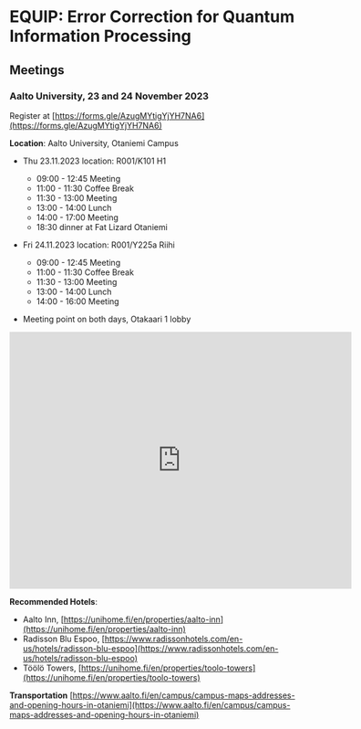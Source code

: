 # EQUIP: Error Correction for Quantum Information Processing

## Meetings

### Aalto University, 23 and 24 November 2023
Register at [https://forms.gle/AzugMYtigYjYH7NA6](https://forms.gle/AzugMYtigYjYH7NA6)

**Location**: Aalto University, Otaniemi Campus

* Thu 23.11.2023  location: R001/K101 H1
    - 09:00 - 12:45 Meeting
    - 11:00 - 11:30 Coffee Break
    - 11:30 - 13:00 Meeting
    - 13:00 - 14:00 Lunch
    - 14:00 - 17:00 Meeting
    - 18:30 dinner at Fat Lizard Otaniemi

* Fri 24.11.2023  location: R001/Y225a Riihi
    - 09:00 - 12:45 Meeting
    - 11:00 - 11:30 Coffee Break
    - 11:30 - 13:00 Meeting
    - 13:00 - 14:00 Lunch
    - 14:00 - 16:00 Meeting


* Meeting point on both days, Otakaari 1 lobby

<iframe src="https://www.google.com/maps/embed?pb=!1m19!1m8!1m3!1d1983.6696409126566!2d24.8283084!3d60.1862002!3m2!1i1024!2i768!4f13.1!4m8!3e6!4m0!4m5!1s0x468df5ece31ea227%3A0x22f11a927c12b1c7!2sOtakaari%201%2002150%20Espoo!3m2!1d60.186200199999995!2d24.828308399999997!5e0!3m2!1sen!2sfi!4v1698246973466!5m2!1sen!2sfi" width="600" height="450" style="border:0;" allowfullscreen="" loading="lazy" referrerpolicy="no-referrer-when-downgrade"></iframe>

**Recommended Hotels**: 
* Aalto Inn, [https://unihome.fi/en/properties/aalto-inn](https://unihome.fi/en/properties/aalto-inn)
* Radisson Blu Espoo, [https://www.radissonhotels.com/en-us/hotels/radisson-blu-espoo](https://www.radissonhotels.com/en-us/hotels/radisson-blu-espoo)
* Töölö Towers, [https://unihome.fi/en/properties/toolo-towers](https://unihome.fi/en/properties/toolo-towers)

**Transportation**
[https://www.aalto.fi/en/campus/campus-maps-addresses-and-opening-hours-in-otaniemi](https://www.aalto.fi/en/campus/campus-maps-addresses-and-opening-hours-in-otaniemi)


